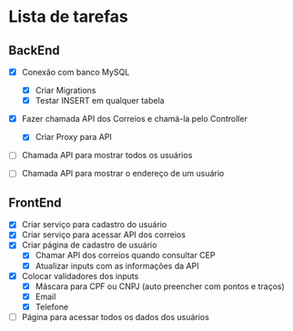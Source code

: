 # Lista de tarefas
## BackEnd
- [x] Conexão com banco MySQL
  - [x] Criar Migrations
  - [x] Testar INSERT em qualquer tabela
- [x] Fazer chamada API dos Correios e chamá-la pelo Controller
  - [x] Criar Proxy para API
- [ ] Chamada API para mostrar todos os usuários
- [ ] Chamada API para mostrar o endereço de um usuário
 

## FrontEnd
- [x] Criar serviço para cadastro do usuário
- [x] Criar serviço para acessar API dos correios
- [x] Criar página de cadastro de usuário
  - [x] Chamar API dos correios quando consultar CEP
  - [x] Atualizar inputs com as informações da API
- [x] Colocar validadores dos inputs
  - [X] Máscara para CPF ou CNPJ (auto preencher com pontos e traços)
  -[x] Email
  - [x] Telefone
- [ ] Página para acessar todos os dados dos usuários
